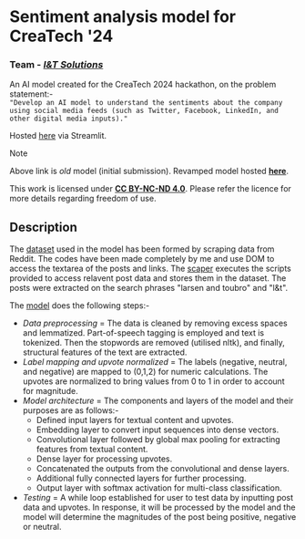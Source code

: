# Sentiment analysis model for CreaTech '24
### Team - <ins>*I&T Solutions*</ins>

An AI model created for the CreaTech 2024 hackathon, on the problem statement:-<br>
`"Develop an AI model to understand the sentiments about the company using social media feeds (such as Twitter, Facebook, LinkedIn, and other digital media inputs)."`

Hosted [here](https://i-and-t-solutions-createch-24.streamlit.app/) via Streamlit.

> [!NOTE]
> Above link is *old* model (initial submission). Revamped model hosted **[here](https://createch-24-i-and-t-solutions.streamlit.app/)**.

This work is licensed under [**CC BY-NC-ND 4.0**](LICENSE.md). Please refer the licence for more details regarding freedom of use.

## Description
The [dataset](reddit_posts_data.csv) used in the model has been formed by scraping data from Reddit. The codes have been made completely by me and use DOM to access the textarea of the posts and links. The [scaper](scraper.py) executes the scripts provided to access relavent post data and stores them in the dataset. The posts were extracted on the search phrases "larsen and toubro" and "l&t".

The [model](model.py) does the following steps:-
+ *Data preprocessing* = The data is cleaned by removing excess spaces and lemmatized. Part-of-speech tagging is employed and text is tokenized. Then the stopwords are removed (utilised nltk), and finally, structural features of the text are extracted.
+ *Label mapping and upvote normalized* = The labels (negative, neutral, and negative) are mapped to (0,1,2) for numeric calculations. The upvotes are normalized to bring values from 0 to 1 in order to account for magnitude.
+ *Model architecture* = The components and layers of the model and their purposes are as follows:-
  - Defined input layers for textual content and upvotes.
  - Embedding layer to convert input sequences into dense vectors.
  - Convolutional layer followed by global max pooling for extracting features from textual content.
  - Dense layer for processing upvotes.
  - Concatenated the outputs from the convolutional and dense layers.
  - Additional fully connected layers for further processing.
  - Output layer with softmax activation for multi-class classification.
+ *Testing* = A while loop established for user to test data by inputting post data and upvotes. In response, it will be processed by the model and the model will determine the magnitudes of the post being positive, negative or neutral.
